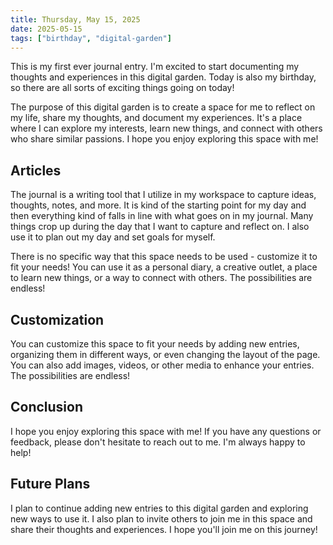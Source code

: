 ```yaml
---
title: Thursday, May 15, 2025
date: 2025-05-15
tags: ["birthday", "digital-garden"]
---
```


This is my first ever journal entry. I'm excited to start documenting my thoughts and experiences in this digital garden. Today is also my birthday, so there are all sorts of exciting things going on today!

The purpose of this digital garden is to create a space for me to reflect on my life, share my thoughts, and document my experiences. It's a place where I can explore my interests, learn new things, and connect with others who share similar passions. I hope you enjoy exploring this space with me!

## Articles

The journal is a writing tool that I utilize in my workspace to capture ideas, thoughts, notes, and more. It is kind of the starting point for my day and then everything kind of falls in line with what goes on in my journal. Many things crop up during the day that I want to capture and reflect on. I also use it to plan out my day and set goals for myself.

There is no specific way that this space needs to be used - customize it to fit your needs! You can use it as a personal diary, a creative outlet, a place to learn new things, or a way to connect with others. The possibilities are endless!

## Customization

You can customize this space to fit your needs by adding new entries, organizing them in different ways, or even changing the layout of the page. You can also add images, videos, or other media to enhance your entries. The possibilities are endless!

## Conclusion

I hope you enjoy exploring this space with me! If you have any questions or feedback, please don't hesitate to reach out to me. I'm always happy to help!

## Future Plans

I plan to continue adding new entries to this digital garden and exploring new ways to use it. I also plan to invite others to join me in this space and share their thoughts and experiences. I hope you'll join me on this journey!
